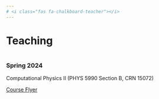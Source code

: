 ```yaml
---
# <i class="fas fa-chalkboard-teacher"></i>
---
```


# Teaching
<div style="margin-bottom: 40px;"></div>

### Spring 2024
Computational Physics II (PHYS 5990 Section B, CRN 15072)
<div style="margin-bottom: 5px;"></div>
<a href="./PHYS_5990_B_flyer.pdf" target="_blank">Course Flyer</a>

